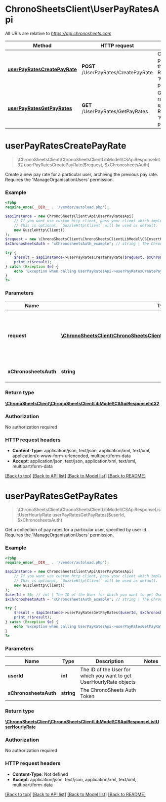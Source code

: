 # ChronoSheetsClient\UserPayRatesApi

All URIs are relative to *https://api.chronosheets.com*

Method | HTTP request | Description
------------- | ------------- | -------------
[**userPayRatesCreatePayRate**](UserPayRatesApi.md#userPayRatesCreatePayRate) | **POST** /UserPayRates/CreatePayRate | Create a new pay rate for a particular user, archiving the previous pay rate.    Requires the &#39;ManageOrganisationUsers&#39; permission.
[**userPayRatesGetPayRates**](UserPayRatesApi.md#userPayRatesGetPayRates) | **GET** /UserPayRates/GetPayRates | Get a collection of pay rates for a particular user, specified by user id.    Requires the &#39;ManageOrganisationUsers&#39; permission.


# **userPayRatesCreatePayRate**
> \ChronoSheetsClient\ChronoSheetsClientLibModel\CSApiResponseInt32 userPayRatesCreatePayRate($request, $xChronosheetsAuth)

Create a new pay rate for a particular user, archiving the previous pay rate.    Requires the 'ManageOrganisationUsers' permission.

### Example
```php
<?php
require_once(__DIR__ . '/vendor/autoload.php');

$apiInstance = new ChronoSheetsClient\Api\UserPayRatesApi(
    // If you want use custom http client, pass your client which implements `GuzzleHttp\ClientInterface`.
    // This is optional, `GuzzleHttp\Client` will be used as default.
    new GuzzleHttp\Client()
);
$request = new \ChronoSheetsClient\ChronoSheetsClientLibModel\CSInsertUserHourlyRateRequest(); // \ChronoSheetsClient\ChronoSheetsClientLibModel\CSInsertUserHourlyRateRequest | An Insert UserHourlyRate Request object containing values for the new UserHourlyRate to create
$xChronosheetsAuth = "xChronosheetsAuth_example"; // string | The ChronoSheets Auth Token

try {
    $result = $apiInstance->userPayRatesCreatePayRate($request, $xChronosheetsAuth);
    print_r($result);
} catch (Exception $e) {
    echo 'Exception when calling UserPayRatesApi->userPayRatesCreatePayRate: ', $e->getMessage(), PHP_EOL;
}
?>
```

### Parameters

Name | Type | Description  | Notes
------------- | ------------- | ------------- | -------------
 **request** | [**\ChronoSheetsClient\ChronoSheetsClientLibModel\CSInsertUserHourlyRateRequest**](../Model/CSInsertUserHourlyRateRequest.md)| An Insert UserHourlyRate Request object containing values for the new UserHourlyRate to create |
 **xChronosheetsAuth** | **string**| The ChronoSheets Auth Token |

### Return type

[**\ChronoSheetsClient\ChronoSheetsClientLibModel\CSApiResponseInt32**](../Model/CSApiResponseInt32.md)

### Authorization

No authorization required

### HTTP request headers

 - **Content-Type**: application/json, text/json, application/xml, text/xml, application/x-www-form-urlencoded, multipart/form-data
 - **Accept**: application/json, text/json, application/xml, text/xml, multipart/form-data

[[Back to top]](#) [[Back to API list]](../../README.md#documentation-for-api-endpoints) [[Back to Model list]](../../README.md#documentation-for-models) [[Back to README]](../../README.md)

# **userPayRatesGetPayRates**
> \ChronoSheetsClient\ChronoSheetsClientLibModel\CSApiResponseListUserHourlyRate userPayRatesGetPayRates($userId, $xChronosheetsAuth)

Get a collection of pay rates for a particular user, specified by user id.    Requires the 'ManageOrganisationUsers' permission.

### Example
```php
<?php
require_once(__DIR__ . '/vendor/autoload.php');

$apiInstance = new ChronoSheetsClient\Api\UserPayRatesApi(
    // If you want use custom http client, pass your client which implements `GuzzleHttp\ClientInterface`.
    // This is optional, `GuzzleHttp\Client` will be used as default.
    new GuzzleHttp\Client()
);
$userId = 56; // int | The ID of the User for which you want to get UserHourlyRate objects
$xChronosheetsAuth = "xChronosheetsAuth_example"; // string | The ChronoSheets Auth Token

try {
    $result = $apiInstance->userPayRatesGetPayRates($userId, $xChronosheetsAuth);
    print_r($result);
} catch (Exception $e) {
    echo 'Exception when calling UserPayRatesApi->userPayRatesGetPayRates: ', $e->getMessage(), PHP_EOL;
}
?>
```

### Parameters

Name | Type | Description  | Notes
------------- | ------------- | ------------- | -------------
 **userId** | **int**| The ID of the User for which you want to get UserHourlyRate objects |
 **xChronosheetsAuth** | **string**| The ChronoSheets Auth Token |

### Return type

[**\ChronoSheetsClient\ChronoSheetsClientLibModel\CSApiResponseListUserHourlyRate**](../Model/CSApiResponseListUserHourlyRate.md)

### Authorization

No authorization required

### HTTP request headers

 - **Content-Type**: Not defined
 - **Accept**: application/json, text/json, application/xml, text/xml, multipart/form-data

[[Back to top]](#) [[Back to API list]](../../README.md#documentation-for-api-endpoints) [[Back to Model list]](../../README.md#documentation-for-models) [[Back to README]](../../README.md)

